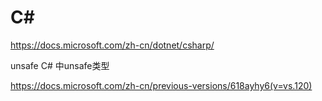 # C#

https://docs.microsoft.com/zh-cn/dotnet/csharp/


unsafe C# 中unsafe类型


https://docs.microsoft.com/zh-cn/previous-versions/618ayhy6(v=vs.120)
